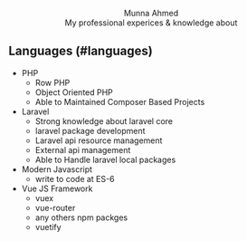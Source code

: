 <p align="center">
  Munna Ahmed
  <br/>
   My professional experices & knowledge about
</p>


## Languages (#languages)

- PHP
  - Row PHP
  - Object Oriented PHP
  - Able to Maintained Composer Based Projects
- Laravel
  - Strong knowledge about laravel core
  - laravel package development
  - Laravel api resource management
  - External api management
  - Able to Handle laravel local packages
- Modern Javascript
  - write to code at ES-6 
- Vue JS Framework
  - vuex
  - vue-router
  - any others npm packges
  - vuetify
